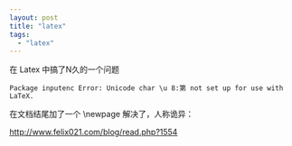 ```yaml
---
layout: post
title: "latex"
tags:
  - "latex"
---
```


在 Latex 中搞了N久的一个问题


    Package inputenc Error: Unicode char \u 8:第 not set up for use with LaTeX.


在文档结尾加了一个 \newpage 解决了，人称诡异：

<http://www.felix021.com/blog/read.php?1554>

